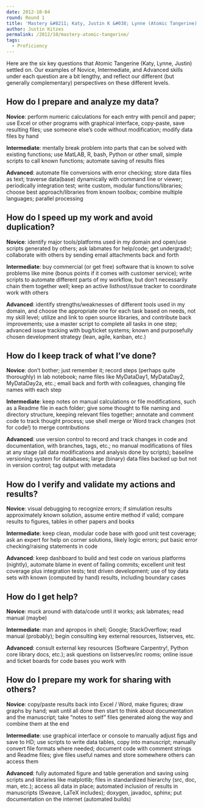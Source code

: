 ```yaml
---
date: 2012-10-04
round: Round 1
title: 'Mastery &#8211; Katy, Justin K &#038; Lynne (Atomic Tangerine)'
author: Justin Kitzes
permalink: /2012/10/mastery-atomic-tangerine/
tags:
  - Proficiency
---
```

Here are the six key questions that Atomic Tangerine (Katy, Lynne, Justin) settled on. Our examples of Novice, Intermediate, and Advanced skills under each question are a bit lengthy, and reflect our different (but generally complementary) perspectives on these different levels.

<h2 dir="ltr">
  How do I prepare and analyze my data?
</h2>

**Novice**: perform numeric calculations for each entry with pencil and paper; use Excel or other programs with graphical interface, copy-paste, save resulting files; use someone else’s code without modification; modify data files by hand

**Intermediate**: mentally break problem into parts that can be solved with existing functions; use MatLAB, R, bash, Python or other small, simple scripts to call known functions; automate saving of results files

**Advanced**: automate file conversions with error checking; store data files as text; traverse data(base) dynamically with command line or viewer; periodically integration test; write custom, modular functions/libraries; choose best approach/libraries from known toolbox; combine multiple languages; parallel processing

<h2 dir="ltr">
  How do I speed up my work and avoid duplication?
</h2>

**Novice**: identify major tools/platforms used in my domain and open/use scripts generated by others; ask labmates for help/code; get undergrads!; collaborate with others by sending email attachments back and forth

**Intermediate**: buy commercial (or get free) software that is known to solve problems like mine (bonus points if it comes with customer service); write scripts to automate different parts of my workflow, but don’t necessarily chain them together well; keep an active listhost/issue tracker to coordinate work with others

**Advanced**: identify strengths/weaknesses of different tools used in my domain, and choose the appropriate one for each task based on needs, not my skill level; utilize and link to open source libraries, and contribute back improvements; use a master script to complete all tasks in one step; advanced issue tracking with bug/ticket systems; known and purposefully chosen development strategy (lean, agile, kanban, etc.)

<h2 dir="ltr">
  How do I keep track of what I’ve done?
</h2>

**Novice**: don’t bother; just remember it; record steps (perhaps quite thoroughly) in lab notebook; name files like MyDataDay1, MyDataDay2, MyDataDay2a, etc.; email back and forth with colleagues, changing file names with each step

**Intermediate**: keep notes on manual calculations or file modifications, such as a Readme file in each folder; give some thought to file naming and directory structure, keeping relevant files together; annotate and comment code to track thought process; use shell merge or Word track changes (not for code!) to merge contributions

**Advanced**: use version control to record and track changes in code and documentation, with branches, tags, etc.; no manual modifications of files at any stage (all data modifications and analysis done by scripts); baseline versioning system for databases; large (binary) data files backed up but not in version control; tag output with metadata

<h2 dir="ltr">
  How do I verify and validate my actions and results?
</h2>

**Novice**: visual debugging to recognize errors; if simulation results approximately known solution, assume entire method if valid; compare results to figures, tables in other papers and books

**Intermediate**: keep clean, modular code base with good unit test coverage; ask an expert for help on corner solutions, likely logic errors; put basic error checking/raising statements in code

**Advanced**: keep dashboard to build and test code on various platforms (nightly), automate blame in event of failing commits; excellent unit test coverage plus integration tests; test driven development; use of toy data sets with known (computed by hand) results, including boundary cases

<h2 dir="ltr">
  How do I get help?
</h2>

**Novice**: muck around with data/code until it works; ask labmates; read manual (maybe)

**Intermediate**: man and apropos in shell; Google; StackOverflow; read manual (probably); begin consulting key external resources, listserves, etc.

**Advanced**: consult external key resources (Software Carpentry!, Python core library docs, etc.); ask questions on listserves/irc rooms; online issue and ticket boards for code bases you work with

<h2 dir="ltr">
  How do I prepare my work for sharing with others?
</h2>

**Novice**: copy/paste results back into Excel / Word, make figures; draw graphs by hand; wait until all done then start to think about documentation and the manuscript; take “notes to self” files generated along the way and combine them at the end

**Intermediate**: use graphical interface or console to manually adjust figs and save to HD; use scripts to write data tables, copy into manuscript; manually convert file formats where needed; document code with comment strings and Readme files; give files useful names and store somewhere others can access them

**Advanced**: fully automated figure and table generation and saving using scripts and libraries like matplotlib; files in standardized hierarchy (src, doc, man, etc.); access all data in place; automated inclusion of results in manuscripts (Sweave, LaTeX includes); doxygen, javadoc, sphinx; put documentation on the internet (automated builds)
